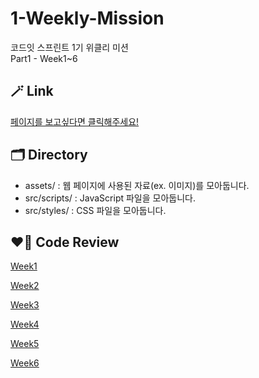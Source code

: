 # 1-Weekly-Mission
코드잇 스프린트 1기 위클리 미션<br>
Part1 - Week1~6

## 🪄 Link
[페이지를 보고싶다면 클릭해주세요!](https://hw-weekly-01.netlify.app/)

## 🗂️ Directory
- assets/ : 웹 페이지에 사용된 자료(ex. 이미지)를 모아둡니다.
- src/scripts/ : JavaScript 파일을 모아둡니다.
- src/styles/ : CSS 파일을 모아둡니다.

## ❤️‍🔥 Code Review
[Week1](https://github.com/naya-h2/Weekly-Mission-Week1)

[Week2](https://github.com/codeit-bootcamp-frontend/1-Weekly-Mission/pull/30)

[Week3](https://github.com/codeit-bootcamp-frontend/1-Weekly-Mission/pull/81)

[Week4](https://github.com/codeit-bootcamp-frontend/1-Weekly-Mission/pull/155)

[Week5](https://github.com/codeit-bootcamp-frontend/1-Weekly-Mission/pull/204)

[Week6](https://github.com/codeit-bootcamp-frontend/1-Weekly-Mission/pull/249)

